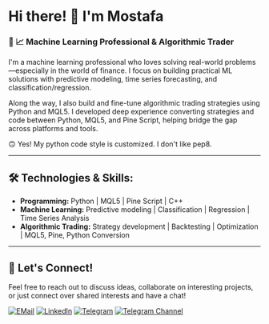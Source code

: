 # Hi there! 👋 I'm Mostafa

### 🤖 📈 Machine Learning Professional & Algorithmic Trader
I'm a machine learning professional who loves solving real-world problems—especially in the world of finance. I focus on building practical ML solutions with predictive modeling, time series forecasting, and classification/regression.

Along the way, I also build and fine-tune algorithmic trading strategies using Python and MQL5. I developed deep experience converting strategies and code between Python, MQL5, and Pine Script, helping bridge the gap across platforms and tools.

🙃 Yes! My python code style is customized. I don't like pep8.

---

## 🛠️ Technologies & Skills:
- **Programming:** Python | MQL5 | Pine Script | C++
- **Machine Learning:** Predictive modeling | Classification | Regression | Time Series Analysis
- **Algorithmic Trading:** Strategy development | Backtesting | Optimization | MQL5, Pine, Python Conversion

---

## 🤝 Let's Connect!
Feel free to reach out to discuss ideas, collaborate on interesting projects, or just connect over shared interests and have a chat!

[![EMail](https://img.shields.io/badge/EMail-white)](mailto:MostafaRoohy@protonmail.com)
[![LinkedIn](https://img.shields.io/badge/LinkedIn-blue)](https://linkedin.com/in/mostafaroohy)
[![Telegram](https://img.shields.io/badge/Telegram-skyblue)](https://t.me/MostafaRoohy)
[![Telegram Channel](https://img.shields.io/badge/BrainyAlgo-lightblue)](https://t.me/BrainyAlgo)

